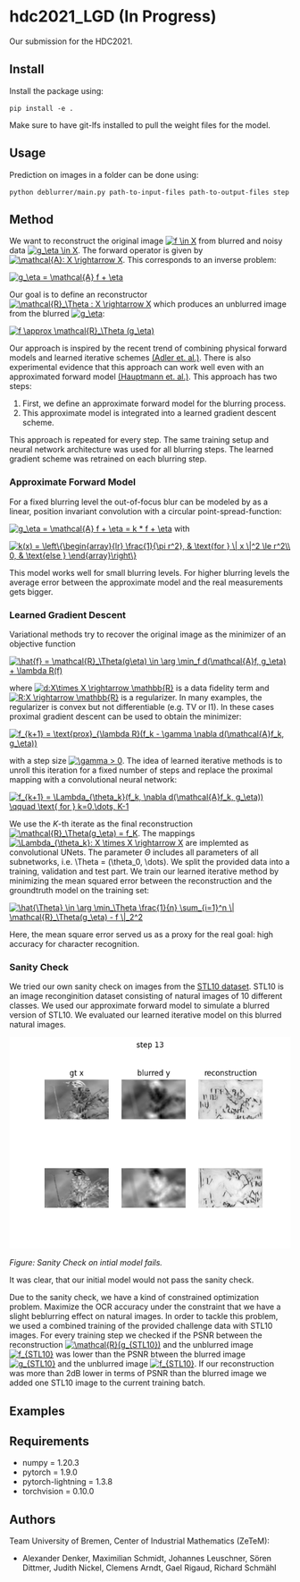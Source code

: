 # hdc2021_LGD (In Progress)
Our submission for the HDC2021. 

## Install 

Install the package using:

```
pip install -e .
```
Make sure to have git-lfs installed to pull the weight files for the model.

## Usage 

Prediction on images in a folder can be done using:

```
python deblurrer/main.py path-to-input-files path-to-output-files step
```

## Method

We want to reconstruct the original image <a href="https://www.codecogs.com/eqnedit.php?latex=f&space;\in&space;X" target="_blank"><img src="https://latex.codecogs.com/gif.latex?f&space;\in&space;X" title="f \in X" /></a> from blurred and noisy data <a href="https://www.codecogs.com/eqnedit.php?latex=g_\eta&space;\in&space;X" target="_blank"><img src="https://latex.codecogs.com/gif.latex?g_\eta&space;\in&space;X" title="g_\eta \in X" /></a>. The forward operator is given by <a href="https://www.codecogs.com/eqnedit.php?latex=\mathcal{A}:&space;X&space;\rightarrow&space;X" target="_blank"><img src="https://latex.codecogs.com/gif.latex?\mathcal{A}:&space;X&space;\rightarrow&space;X" title="\mathcal{A}: X \rightarrow X" /></a>. This corresponds to an inverse problem: 

<a href="https://www.codecogs.com/eqnedit.php?latex=g_\eta&space;=&space;\mathcal{A}&space;f&space;&plus;&space;\eta" target="_blank"><img src="https://latex.codecogs.com/gif.latex?g_\eta&space;=&space;\mathcal{A}&space;f&space;&plus;&space;\eta" title="g_\eta = \mathcal{A} f + \eta" /></a>

Our goal is to define an reconstructor <a href="https://www.codecogs.com/eqnedit.php?latex=\mathcal{R}_\Theta&space;:&space;X&space;\rightarrow&space;X" target="_blank"><img src="https://latex.codecogs.com/gif.latex?\mathcal{R}_\Theta&space;:&space;X&space;\rightarrow&space;X" title="\mathcal{R}_\Theta : X \rightarrow X" /></a> which produces an unblurred image from the blurred <a href="https://www.codecogs.com/eqnedit.php?latex=g_\eta" target="_blank"><img src="https://latex.codecogs.com/gif.latex?g_\eta" title="g_\eta" /></a>:

<a href="https://www.codecogs.com/eqnedit.php?latex=f&space;\approx&space;\mathcal{R}_\Theta&space;(g_\eta)" target="_blank"><img src="https://latex.codecogs.com/gif.latex?f&space;\approx&space;\mathcal{R}_\Theta&space;(g_\eta)" title="f \approx \mathcal{R}_\Theta (g_\eta)" /></a>


Our approach is inspired by the recent trend of combining physical forward models  and learned iterative schemes [(Adler et. al.)](https://arxiv.org/abs/1704.04058). There is also experimental evidence that this approach can work well even with an approximated forward model [(Hauptmann et. al.)](https://arxiv.org/abs/1807.03191).
This approach has two steps:
1. First, we define an approximate forward model for the blurring process.
2. This approximate model is integrated into a learned gradient descent scheme.  

This approach is repeated for every step. The same training setup and neural network architecture was used for all blurring steps. The learned gradient scheme was retrained on each blurring step. 

### Approximate Forward Model 

For a fixed blurring level the out-of-focus blur can be modeled by as a linear, position invariant convolution with a circular point-spread-function: 

<a href="https://www.codecogs.com/eqnedit.php?latex=g_\eta&space;=&space;\mathcal{A}&space;f&space;&plus;&space;\eta&space;=&space;k&space;*&space;f&space;&plus;&space;\eta" target="_blank"><img src="https://latex.codecogs.com/gif.latex?g_\eta&space;=&space;\mathcal{A}&space;f&space;&plus;&space;\eta&space;=&space;k&space;*&space;f&space;&plus;&space;\eta" title="g_\eta = \mathcal{A} f + \eta = k * f + \eta" /></a>
with 

<a href="https://www.codecogs.com/eqnedit.php?latex=k(x)&space;=&space;\left\{\begin{array}{lr}&space;\frac{1}{\pi&space;r^2},&space;&&space;\text{for&space;}&space;\|&space;x&space;\|^2&space;\le&space;r^2\\&space;0,&space;&&space;\text{else&space;}&space;\end{array}\right\}" target="_blank"><img src="https://latex.codecogs.com/gif.latex?k(x)&space;=&space;\left\{\begin{array}{lr}&space;\frac{1}{\pi&space;r^2},&space;&&space;\text{for&space;}&space;\|&space;x&space;\|^2&space;\le&space;r^2\\&space;0,&space;&&space;\text{else&space;}&space;\end{array}\right\}" title="k(x) = \left\{\begin{array}{lr} \frac{1}{\pi r^2}, & \text{for } \| x \|^2 \le r^2\\ 0, & \text{else } \end{array}\right\}" /></a>

This model works well for small blurring levels. For higher blurring levels the average error between the approximate model and the real measurements gets bigger. 

### Learned Gradient Descent

Variational methods try to recover the original image as the minimizer of an objective function 

<a href="https://www.codecogs.com/eqnedit.php?latex=\hat{f}&space;=&space;\mathcal{R}_\Theta(g\eta)&space;\in&space;\arg&space;\min_f&space;d(\mathcal{A}f,&space;g_\eta)&space;&plus;&space;\lambda&space;R(f)" target="_blank"><img src="https://latex.codecogs.com/gif.latex?\hat{f}&space;=&space;\mathcal{R}_\Theta(g\eta)&space;\in&space;\arg&space;\min_f&space;d(\mathcal{A}f,&space;g_\eta)&space;&plus;&space;\lambda&space;R(f)" title="\hat{f} = \mathcal{R}_\Theta(g\eta) \in \arg \min_f d(\mathcal{A}f, g_\eta) + \lambda R(f)" /></a>

where <a href="https://www.codecogs.com/eqnedit.php?latex=d:X\times&space;X&space;\rightarrow&space;\mathbb{R}" target="_blank"><img src="https://latex.codecogs.com/gif.latex?d:X\times&space;X&space;\rightarrow&space;\mathbb{R}" title="d:X\times X \rightarrow \mathbb{R}" /></a> is a data fidelity term and <a href="https://www.codecogs.com/eqnedit.php?latex=R:X&space;\rightarrow&space;\mathbb{R}" target="_blank"><img src="https://latex.codecogs.com/gif.latex?R:X&space;\rightarrow&space;\mathbb{R}" title="R:X \rightarrow \mathbb{R}" /></a> is a regularizer. In many examples, the regularizer is convex but not differentiable (e.g. TV or l1). In these cases proximal gradient descent can be used to obtain the minimizer: 

<a href="https://www.codecogs.com/eqnedit.php?latex=f_{k&plus;1}&space;=&space;\text{prox}_{\lambda&space;R}(f_k&space;-&space;\gamma&space;\nabla&space;d(\mathcal{A}f_k,&space;g_\eta))" target="_blank"><img src="https://latex.codecogs.com/gif.latex?f_{k&plus;1}&space;=&space;\text{prox}_{\lambda&space;R}(f_k&space;-&space;\gamma&space;\nabla&space;d(\mathcal{A}f_k,&space;g_\eta))" title="f_{k+1} = \text{prox}_{\lambda R}(f_k - \gamma \nabla d(\mathcal{A}f_k, g_\eta))" /></a>

with a step size <a href="https://www.codecogs.com/eqnedit.php?latex=\gamma&space;>&space;0" target="_blank"><img src="https://latex.codecogs.com/gif.latex?\gamma&space;>&space;0" title="\gamma > 0" /></a>. The idea of learned iterative methods is to unroll this iteration for a fixed number of steps and replace the proximal mapping with a convolutional neural network: 

<a href="https://www.codecogs.com/eqnedit.php?latex=f_{k&plus;1}&space;=&space;\Lambda_{\theta_k}(f_k,&space;\nabla&space;d(\mathcal{A}f_k,&space;g_\eta))&space;\qquad&space;\text{&space;for&space;}&space;k=0,\dots,&space;K-1" target="_blank"><img src="https://latex.codecogs.com/gif.latex?f_{k&plus;1}&space;=&space;\Lambda_{\theta_k}(f_k,&space;\nabla&space;d(\mathcal{A}f_k,&space;g_\eta))&space;\qquad&space;\text{&space;for&space;}&space;k=0,\dots,&space;K-1" title="f_{k+1} = \Lambda_{\theta_k}(f_k, \nabla d(\mathcal{A}f_k, g_\eta)) \qquad \text{ for } k=0,\dots, K-1" /></a>

We use the $K$-th iterate as the final reconstruction <a href="https://www.codecogs.com/eqnedit.php?latex=\mathcal{R}_\Theta(g_\eta)&space;=&space;f_K" target="_blank"><img src="https://latex.codecogs.com/gif.latex?\mathcal{R}_\Theta(g_\eta)&space;=&space;f_K" title="\mathcal{R}_\Theta(g_\eta) = f_K" /></a>. The mappings <a href="https://www.codecogs.com/eqnedit.php?latex=\Lambda_{\theta_k}:&space;X&space;\times&space;X&space;\rightarrow&space;X" target="_blank"><img src="https://latex.codecogs.com/gif.latex?\Lambda_{\theta_k}:&space;X&space;\times&space;X&space;\rightarrow&space;X" title="\Lambda_{\theta_k}: X \times X \rightarrow X" /></a> are implemted as convolutional UNets. The parameter $\Theta$ includes all parameters of all subnetworks, i.e. \Theta = (\theta_0, \dots). We split the provided data into a training, validation and test part. We train our learned iterative method by minimizing the mean squared error between the reconstruction and the groundtruth model on the training set:

<a href="https://www.codecogs.com/eqnedit.php?latex=\hat{\Theta}&space;\in&space;\arg&space;\min_\Theta&space;\frac{1}{n}&space;\sum_{i=1}^n&space;\|&space;\mathcal{R}_\Theta(g_\eta)&space;-&space;f&space;\|_2^2" target="_blank"><img src="https://latex.codecogs.com/gif.latex?\hat{\Theta}&space;\in&space;\arg&space;\min_\Theta&space;\frac{1}{n}&space;\sum_{i=1}^n&space;\|&space;\mathcal{R}_\Theta(g_\eta)&space;-&space;f&space;\|_2^2" title="\hat{\Theta} \in \arg \min_\Theta \frac{1}{n} \sum_{i=1}^n \| \mathcal{R}_\Theta(g_\eta) - f \|_2^2" /></a>

Here, the mean square error served us as a proxy for the real goal: high accuracy for character recognition.

### Sanity Check

We tried our own sanity check on images from the [STL10 dataset](https://cs.stanford.edu/~acoates/stl10/). STL10 is an image reconginition dataset consisting of natural images of 10 different classes. We used our approximate forward model to simulate a blurred version of STL10. We evaluated our learned iterative model on this blurred natural images. 

![Sanity Check on initial model](images_readme/sanity_check_blur_stl10_13.png "Sanity Check")

*Figure: Sanity Check on intial model fails.*

It was clear, that our initial model would not pass the sanity check.

Due to the sanity check, we have a kind of constrained optimization problem. Maximize the OCR accuracy under the constraint that we have a slight beblurring effect on natural images. In order to tackle this problem, we used a combined training of the provided challenge data with STL10 images. For every training step we checked if the PSNR between the reconstruction <a href="https://www.codecogs.com/eqnedit.php?latex=\mathcal{R}(g_{STL10})" target="_blank"><img src="https://latex.codecogs.com/gif.latex?\mathcal{R}(g_{STL10})" title="\mathcal{R}(g_{STL10})" /></a> and the unblurred image <a href="https://www.codecogs.com/eqnedit.php?latex=f_{STL10}" target="_blank"><img src="https://latex.codecogs.com/gif.latex?f_{STL10}" title="f_{STL10}" /></a> was lower than the PSNR btween the blurred image <a href="https://www.codecogs.com/eqnedit.php?latex=g_{STL10}" target="_blank"><img src="https://latex.codecogs.com/gif.latex?g_{STL10}" title="g_{STL10}" /></a> and the unblurred image <a href="https://www.codecogs.com/eqnedit.php?latex=f_{STL10}" target="_blank"><img src="https://latex.codecogs.com/gif.latex?f_{STL10}" title="f_{STL10}" /></a>. If our reconstruction was more than $2$dB lower in terms of PSNR than the blurred image we added one STL10 image to the current training batch. 


## Examples

## Requirements 

* numpy = 1.20.3
* pytorch = 1.9.0 
* pytorch-lightning = 1.3.8
* torchvision = 0.10.0

## Authors

Team University of Bremen, Center of Industrial Mathematics (ZeTeM): 
- Alexander Denker, Maximilian Schmidt, Johannes Leuschner, Sören Dittmer, Judith Nickel, Clemens Arndt, Gael Rigaud, Richard Schmähl
